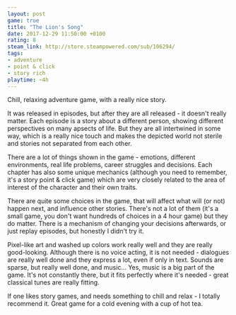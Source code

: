 ```yaml
---
layout: post
game: true
title: "The Lion's Song"
date: 2017-12-29 11:50:00 +0100
rating: 8
steam_link: http://store.steampowered.com/sub/106294/
tags:
- adventure
- point & click
- story rich
playtime: ~4h
---
```


Chill, relaxing adventure game, with a really nice story.

It was released in episodes, but after they are all released - it doesn't really matter. Each episode is a story about a different person, showing different perspectives on many apsects of life. But they are all intertwined in some way, which is a really nice touch and makes the depicted world not sterile and stories not separated from each other.

There are a lot of things shown in the game - emotions, different environments, real life problems, career struggles and decisions. Each chapter has also some unique mechanics (although you need to remember, it's a story point & click game) which are very closely related to the area of interest of the character and their own traits.

There are quite some choices in the game, that will affect what will (or not) happen next, and influence other stories. There's not a lot of them (it's a small game, you don't want hundreds of choices in a 4 hour game) but they do matter. There is a mechanism of changing your decisions afterwards, or just replay episodes, but honestly I didn't try it.

Pixel-like art and washed up colors work really well and they are really good-looking. Although there is no voice acting, it is not needed - dialogues are really well done and they express a lot, even if only in text. Sounds are sparse, but really well done, and music... Yes, music is a big part of the game. It's not constantly there, but it fits perfectly where it's needed - great classical tunes are really fitting.

If one likes story games, and needs something to chill and relax - I totally recommend it. Great game for a cold evening with a cup of hot tea.